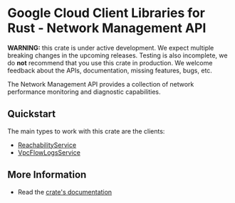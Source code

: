 # Google Cloud Client Libraries for Rust - Network Management API

<!-- Code generated by sidekick. DO NOT EDIT. -->

**WARNING:** this crate is under active development. We expect multiple breaking
changes in the upcoming releases. Testing is also incomplete, we do **not**
recommend that you use this crate in production. We welcome feedback about the
APIs, documentation, missing features, bugs, etc.

The Network Management API provides a collection of network performance
monitoring and diagnostic capabilities.

## Quickstart

The main types to work with this crate are the clients:

* [ReachabilityService](https://docs.rs/google-cloud-networkmanagement-v1/latest/google_cloud_networkmanagement_v1/client/struct.ReachabilityService.html)
* [VpcFlowLogsService](https://docs.rs/google-cloud-networkmanagement-v1/latest/google_cloud_networkmanagement_v1/client/struct.VpcFlowLogsService.html)

## More Information

* Read the [crate's documentation](https://docs.rs/google-cloud-networkmanagement-v1/latest/google-cloud-networkmanagement-v1)
